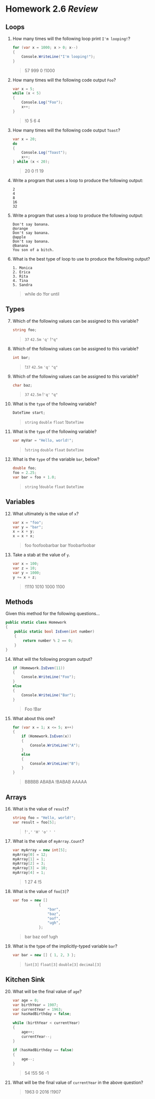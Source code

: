 ﻿# Homework 2.6 *Review*

## Loops

1. How many times will the following loop print `I'm looping!`?

    ``` cs
    for (var x = 1000; x > 0; x--)
    {
        Console.WriteLine("I'm looping!");
    }
    ```

    > 57
    > 999
    > 0
    > !1000

2. How many times will the following code output `Foo`?

    ``` cs
    var x = 5;
    while (x < 5)
    {
        Console.Log("Foo");
        x++;
    }
    ```

    > !0
    > 5
    > 6
    > 4

3. How many times will the following code output `Toast`?

    ``` cs
    var x = 20;
    do 
    {
        Console.Log("Toast");
        x++;
    } while (x < 20);
    ```

    > 20
    > 0
    > !1
    > 19

4. Write a program that uses a loop to produce the following output:

    ``` console
    2
    4
    8
    16
    32
    ```

5. Write a program that uses a loop to produce the following output:

    ``` console
    Don't say banana.
    @orange
    Don't say banana.
    @apple
    Don't say banana.
    @banana
    You son of a bitch.
    ```

6. What is the best type of loop to use to produce the following output?

    ``` console
    1. Monica
    2. Erica
    3. Rita
    4. Tina
    5. Sandra 
    ```

    > while
    > do
    > !for
    > until

## Types

7. Which of the following values can be assigned to this variable?

    ``` cs
    string foo;
    ```

    > `37`
    > `42.5m`
    > `'q'`
    > !`"q"`

8. Which of the following values can be assigned to this variable?

    ``` cs
    int bar;
    ```

    > !`37`
    > `42.5m`
    > `'q'`
    > `"q"`

8. Which of the following values can be assigned to this variable?

    ``` cs
    char baz;
    ```

    > `37`
    > `42.5m`
    > !`'q'`
    > `"q"`

9. What is the `type` of the following variable?

    ``` cs
    DateTime start;
    ```

    > `string`
    > `double`
    > `float`
    > !`DateTime`

10. What is the `type` of the following variable?

    ``` cs
    var myVar = "Hello, world!";
    ```

    > !`string`
    > `double`
    > `float`
    > `DateTime`

11. What is the `type` of the variable `bar`, below?

    ``` cs
    double foo;
    foo = 2.25;
    var bar = foo + 1.0;
    ```

    > `string`
    > !`double`
    > `float`
    > `DateTime`

## Variables

12. What ultimately is the value of `x`?

    ``` cs
    var x = "foo";
    var y = "bar";
    x = x + y;
    x = x + x;
    ```

    > foo
    > foofoobarbar
    > bar
    > !foobarfoobar

13. Take a stab at the value of `y`.

    ``` cs
    var x = 100;
    var z = 10;
    var y = 1000;
    y += x + z;
    ```

    > !1110
    > 1010
    > 1000
    > 1100

## Methods

Given this method for the following questions&hellip;

``` cs
public static class Homework
{
    public static bool IsEven(int number)
    {
        return number % 2 == 0;
    }
}
```

14. What will the following program output?

    ``` cs
    if (Homework.IsEven(11))
    {
        Console.WriteLine("Foo");
    }
    else
    {
        Console.WriteLine("Bar");
    }
    ```

    > Foo
    > !Bar

15. What about this one?

    ``` cs
    for (var x = 1; x <= 5; x++)
    {
        if (Homework.IsEven(x))
        {
            Console.WriteLine("A");
        }
        else
        {
            Console.WriteLine("B");
        }
    }
    ```

    > BBBBB
    > ABABA
    > !BABAB
    > AAAAA

## Arrays

16. What is the value of `result`?

    ``` cs
    string foo = "Hello, world!";
    var result = foo[5];
    ```

    > !`','`
    > `'H'`
    > `'o'`
    > `' '`

17. What is the value of `myArray.Count`?

    ``` cs
    var myArray = new int[5];
    myArray[0] = 12;
    myArray[1] = 1;
    myArray[2] = 3;
    myArray[3] = 10;
    myArray[4] = 1;
    ```

    > 1
    > 27
    > 4
    > !5

18. What is the value of `foo[3]`?

    ``` cs
    var foo = new []
                {
                    "bar",
                    "baz",
                    "oof",
                    "ugh",
                };
    ```

    > bar
    > baz
    > oof
    > !ugh

19. What is the type of the implicitly-typed variable `bar`?

    ``` cs
    var bar = new [] { 1, 2, 3 };
    ```

    > !`int[3]`
    > `float[3]`
    > `double[3]`
    > `decimal[3]`

## Kitchen Sink

20. What will be the final value of `age`?

    ``` cs
    var age = 0;
    var birthYear = 1907;
    var currentYear = 1963;
    var hasHadBirthday = false;
 
    while (birthYear < currentYear)
    {
        age++;
        currentYear--;
    }
 
    if (hasHadBirthday == false)
    {
        age--;
    }
    ```

    > 54
    > !55
    > 56
    > -1

21. What will be the final value of `currentYear` in the above question?

    > 1963
    > 0
    > 2016
    > !1907